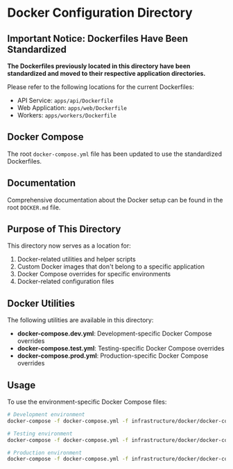 # Docker Configuration Directory

## Important Notice: Dockerfiles Have Been Standardized

**The Dockerfiles previously located in this directory have been standardized and moved to their respective application directories.**

Please refer to the following locations for the current Dockerfiles:

- API Service: `apps/api/Dockerfile`
- Web Application: `apps/web/Dockerfile`
- Workers: `apps/workers/Dockerfile`

## Docker Compose

The root `docker-compose.yml` file has been updated to use the standardized Dockerfiles.

## Documentation

Comprehensive documentation about the Docker setup can be found in the root `DOCKER.md` file.

## Purpose of This Directory

This directory now serves as a location for:

1. Docker-related utilities and helper scripts
2. Custom Docker images that don't belong to a specific application
3. Docker Compose overrides for specific environments
4. Docker-related configuration files

## Docker Utilities

The following utilities are available in this directory:

- **docker-compose.dev.yml**: Development-specific Docker Compose overrides
- **docker-compose.test.yml**: Testing-specific Docker Compose overrides
- **docker-compose.prod.yml**: Production-specific Docker Compose overrides

## Usage

To use the environment-specific Docker Compose files:

```bash
# Development environment
docker-compose -f docker-compose.yml -f infrastructure/docker/docker-compose.dev.yml up

# Testing environment
docker-compose -f docker-compose.yml -f infrastructure/docker/docker-compose.test.yml up

# Production environment
docker-compose -f docker-compose.yml -f infrastructure/docker/docker-compose.prod.yml up
```
